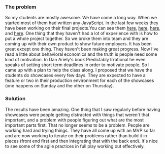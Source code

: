 ### The problem
So my students are mostly awesome. We have come a long way. When we started most of them had written any JavaScript. In the last few weeks they have been working on their final projects.You can see them [here](https://github.com/aesTechx/special-ed), [here](https://github.com/tech-crunch/lets-hangout), [here](https://github.com/StirTech/TeamUp), and [here](https://github.com/Sportitsu/Zarad). One thing that they haven't had a lot of experience with is how to put a whole project together. So we broke them into team and they are coming up with their own product to show future employers. It has been great except one thing. They haven't been making great progress. Now I've read a little about behavioral economics and the truth is people need some kind of motivation. In Dan Ariely's book Predictably Irrational he even speaks of setting short term deadlines in order to motivate people. So I came up with a plan to help the class along. I proposed that we have the students do showcases every few days. They are expected to have a feature or two in their production environment for each of the showcases (one happens on Sunday and the other on Thursday). 
### Solution
The results have been amazing. One thing that I saw regularly before having showcases were people getting distracted with things that weren't that important, and a problem with people figuring out what are the most important parts first. That no longer seems to be a problem. People are working hard and trying things. They have all come up with an MVP so far and are now working to iterate on their problems rather than build it in pieces (front end first and then integrating that with the back end). It's nice to see some of the agile practices in full play working out effectively.
